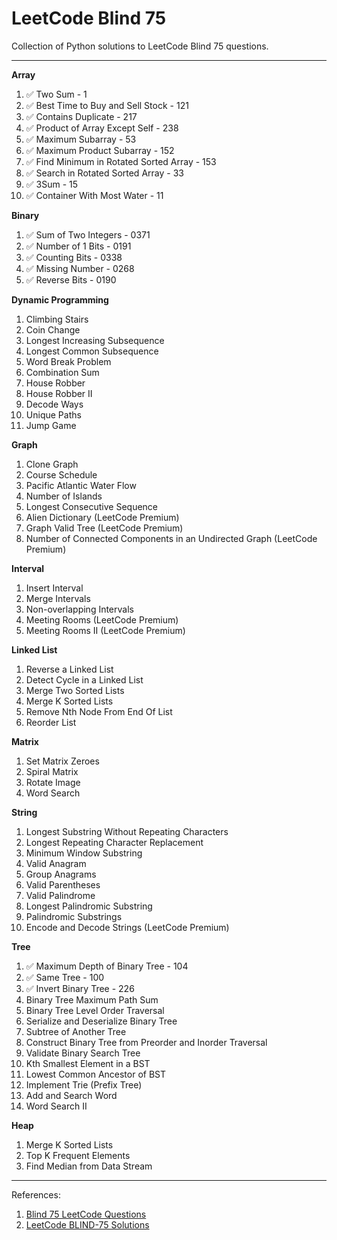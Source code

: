# LeetCode Blind 75

Collection of Python solutions to LeetCode Blind 75 questions.

---

**Array**

1. ✅ Two Sum - 1
2. ✅ Best Time to Buy and Sell Stock - 121
3. ✅ Contains Duplicate - 217
4. ✅ Product of Array Except Self - 238
5. ✅ Maximum Subarray - 53
6. ✅ Maximum Product Subarray - 152
7. ✅ Find Minimum in Rotated Sorted Array - 153
8. ✅ Search in Rotated Sorted Array - 33
9. ✅ 3Sum - 15
10. ✅ Container With Most Water - 11

**Binary**

1. ✅ Sum of Two Integers - 0371
2. ✅ Number of 1 Bits - 0191
3. ✅ Counting Bits - 0338
4. ✅ Missing Number - 0268
5. ✅ Reverse Bits - 0190

**Dynamic Programming**

1. Climbing Stairs
2. Coin Change
3. Longest Increasing Subsequence
4. Longest Common Subsequence
5. Word Break Problem
6. Combination Sum
7. House Robber
8. House Robber II
9. Decode Ways
10. Unique Paths
11. Jump Game

**Graph**

1. Clone Graph
2. Course Schedule
3. Pacific Atlantic Water Flow
4. Number of Islands
5. Longest Consecutive Sequence
6. Alien Dictionary (LeetCode Premium)
7. Graph Valid Tree (LeetCode Premium)
8. Number of Connected Components in an Undirected Graph (LeetCode Premium)

**Interval**

1. Insert Interval
2. Merge Intervals
3. Non-overlapping Intervals
4. Meeting Rooms (LeetCode Premium)
5. Meeting Rooms II (LeetCode Premium)

**Linked List**

1. Reverse a Linked List
2. Detect Cycle in a Linked List
3. Merge Two Sorted Lists
4. Merge K Sorted Lists
5. Remove Nth Node From End Of List
6. Reorder List

**Matrix**

1. Set Matrix Zeroes
2. Spiral Matrix
3. Rotate Image
4. Word Search

**String**

1. Longest Substring Without Repeating Characters
2. Longest Repeating Character Replacement
3. Minimum Window Substring
4. Valid Anagram
5. Group Anagrams
6. Valid Parentheses
7. Valid Palindrome
8. Longest Palindromic Substring
9. Palindromic Substrings
10. Encode and Decode Strings (LeetCode Premium)

**Tree**

1. ✅ Maximum Depth of Binary Tree - 104
2. ✅ Same Tree - 100
3. ✅ Invert Binary Tree - 226
4. Binary Tree Maximum Path Sum
5. Binary Tree Level Order Traversal
6. Serialize and Deserialize Binary Tree
7. Subtree of Another Tree
8. Construct Binary Tree from Preorder and Inorder Traversal
9. Validate Binary Search Tree
10. Kth Smallest Element in a BST
11. Lowest Common Ancestor of BST
12. Implement Trie (Prefix Tree)
13. Add and Search Word
14. Word Search II

**Heap**

1. Merge K Sorted Lists
2. Top K Frequent Elements
3. Find Median from Data Stream

---

References:

1. [Blind 75 LeetCode Questions](https://leetcode.com/discuss/general-discussion/460599/blind-75-leetcode-questions)
2. [LeetCode BLIND-75 Solutions](https://youtube.com/playlist?list=PLot-Xpze53ldVwtstag2TL4HQhAnC8ATf&si=voYfyCjt6oXgk7J8)
